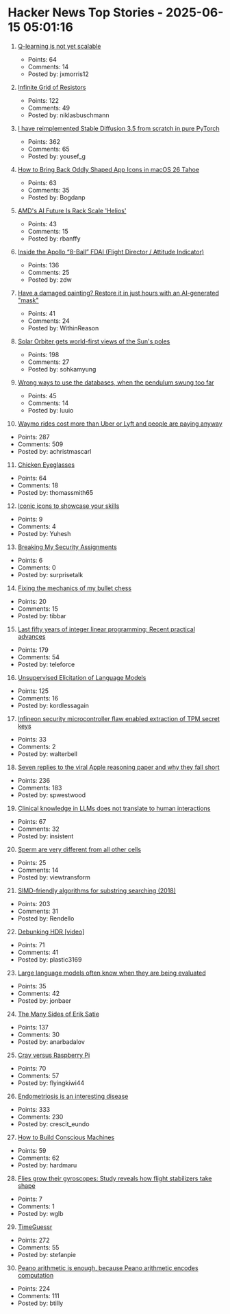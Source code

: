 # Hacker News Top Stories - 2025-06-15 05:01:16

1. [Q-learning is not yet scalable](https://seohong.me/blog/q-learning-is-not-yet-scalable/)
   - Points: 64
   - Comments: 14
   - Posted by: jxmorris12

2. [Infinite Grid of Resistors](https://www.mathpages.com/home/kmath668/kmath668.htm)
   - Points: 122
   - Comments: 49
   - Posted by: niklasbuschmann

3. [I have reimplemented Stable Diffusion 3.5 from scratch in pure PyTorch](https://github.com/yousef-rafat/miniDiffusion)
   - Points: 362
   - Comments: 65
   - Posted by: yousef_g

4. [How to Bring Back Oddly Shaped App Icons in macOS 26 Tahoe](https://simonbs.dev/posts/how-to-bring-back-oddly-shaped-app-icons-on-macos-26-tahoe/)
   - Points: 63
   - Comments: 35
   - Posted by: Bogdanp

5. [AMD's AI Future Is Rack Scale 'Helios'](https://morethanmoore.substack.com/p/amds-ai-future-is-rack-scale-helios)
   - Points: 43
   - Comments: 15
   - Posted by: rbanffy

6. [Inside the Apollo “8-Ball” FDAI (Flight Director / Attitude Indicator)](https://www.righto.com/2025/06/inside-apollo-fdai.html)
   - Points: 136
   - Comments: 25
   - Posted by: zdw

7. [Have a damaged painting? Restore it in just hours with an AI-generated "mask"](https://news.mit.edu/2025/restoring-damaged-paintings-using-ai-generated-mask-0611)
   - Points: 41
   - Comments: 24
   - Posted by: WithinReason

8. [Solar Orbiter gets world-first views of the Sun's poles](https://www.esa.int/Science_Exploration/Space_Science/Solar_Orbiter/Solar_Orbiter_gets_world-first_views_of_the_Sun_s_poles)
   - Points: 198
   - Comments: 27
   - Posted by: sohkamyung

9. [Wrong ways to use the databases, when the pendulum swung too far](https://www.luu.io/posts/2025-database-pendulum)
   - Points: 45
   - Comments: 14
   - Posted by: luuio

10. [Waymo rides cost more than Uber or Lyft and people are paying anyway](https://techcrunch.com/2025/06/12/waymo-rides-cost-more-than-uber-or-lyft-and-people-are-paying-anyway/)
   - Points: 287
   - Comments: 509
   - Posted by: achristmascarl

11. [Chicken Eyeglasses](https://en.wikipedia.org/wiki/Chicken_eyeglasses)
   - Points: 64
   - Comments: 18
   - Posted by: thomassmith65

12. [Iconic icons to showcase your skills](https://github.com/YuheshPandian/ICONIC)
   - Points: 9
   - Comments: 4
   - Posted by: Yuhesh

13. [Breaking My Security Assignments](https://www.akpain.net/blog/breaking-secnet-assignments/)
   - Points: 6
   - Comments: 0
   - Posted by: surprisetalk

14. [Fixing the mechanics of my bullet chess](https://jacobbrazeal.wordpress.com/2025/06/14/fixing-the-mechanics-of-my-bullet-chess/)
   - Points: 20
   - Comments: 15
   - Posted by: tibbar

15. [Last fifty years of integer linear programming: Recent practical advances](https://inria.hal.science/hal-04776866v1)
   - Points: 179
   - Comments: 54
   - Posted by: teleforce

16. [Unsupervised Elicitation of Language Models](https://arxiv.org/abs/2506.10139)
   - Points: 125
   - Comments: 16
   - Posted by: kordlessagain

17. [Infineon security microcontroller flaw enabled extraction of TPM secret keys](https://it4sec.substack.com/p/a-flaw-in-infineons-security-microcontrollers)
   - Points: 33
   - Comments: 2
   - Posted by: walterbell

18. [Seven replies to the viral Apple reasoning paper and why they fall short](https://garymarcus.substack.com/p/seven-replies-to-the-viral-apple)
   - Points: 236
   - Comments: 183
   - Posted by: spwestwood

19. [Clinical knowledge in LLMs does not translate to human interactions](https://arxiv.org/pdf/2504.18919)
   - Points: 67
   - Comments: 32
   - Posted by: insistent

20. [Sperm are very different from all other cells](https://www.bbc.com/future/article/20250613-untangling-the-mysteries-of-what-we-dont-know-about-sperm)
   - Points: 25
   - Comments: 14
   - Posted by: viewtransform

21. [SIMD-friendly algorithms for substring searching (2018)](http://0x80.pl/notesen/2016-11-28-simd-strfind.html)
   - Points: 203
   - Comments: 31
   - Posted by: Rendello

22. [Debunking HDR [video]](https://yedlin.net/DebunkingHDR/index.html)
   - Points: 71
   - Comments: 41
   - Posted by: plastic3169

23. [Large language models often know when they are being evaluated](https://arxiv.org/abs/2505.23836)
   - Points: 35
   - Comments: 42
   - Posted by: jonbaer

24. [The Many Sides of Erik Satie](https://thereader.mitpress.mit.edu/the-many-sides-of-erik-satie/)
   - Points: 137
   - Comments: 30
   - Posted by: anarbadalov

25. [Cray versus Raspberry Pi](https://www.aardvark.co.nz/daily/2025/0611.shtml)
   - Points: 70
   - Comments: 57
   - Posted by: flyingkiwi44

26. [Endometriosis is an interesting disease](https://www.owlposting.com/p/endometriosis-is-an-incredibly-interesting)
   - Points: 333
   - Comments: 230
   - Posted by: crescit_eundo

27. [How to Build Conscious Machines](https://osf.io/preprints/thesiscommons/wehmg_v1)
   - Points: 59
   - Comments: 62
   - Posted by: hardmaru

28. [Flies grow their gyroscopes: Study reveals how flight stabilizers take shape](https://phys.org/news/2025-06-flies-gyroscopes-reveals-flight-stabilizers.html)
   - Points: 7
   - Comments: 1
   - Posted by: wglb

29. [TimeGuessr](https://timeguessr.com/)
   - Points: 272
   - Comments: 55
   - Posted by: stefanpie

30. [Peano arithmetic is enough, because Peano arithmetic  encodes computation](https://math.stackexchange.com/a/5075056/6708)
   - Points: 224
   - Comments: 111
   - Posted by: btilly

